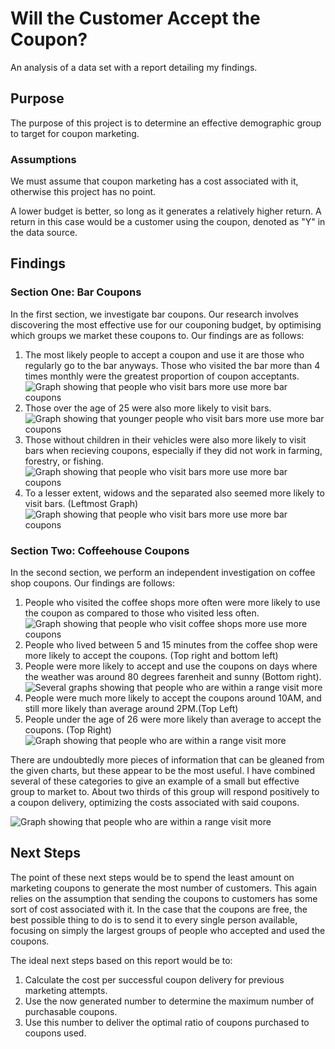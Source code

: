 # Will the Customer Accept the Coupon?

An analysis of a data set with a report detailing my findings.

## Purpose
The purpose of this project is to determine an effective demographic group to target for coupon marketing.
### Assumptions
We must assume that coupon marketing has a cost associated with it, otherwise this project has no point. 

A lower budget is better, so long as it generates a relatively higher return. A return in this case would be a customer using the coupon, denoted as "Y" in the data source.

## Findings

### Section One: Bar Coupons
In the first section, we investigate bar coupons. Our research involves discovering the most effective use for our couponing budget, by optimising which groups we market these coupons to. Our findings are as follows:

1. The most likely people to accept a coupon and use it are those who regularly go to the bar anyways. Those who visited the bar more than 4 times monthly were the greatest proportion of coupon acceptants.
![Graph showing that people who visit bars more use more bar coupons](images/acceptance_freq.png "Frequency of Bar Visits by Acceptance")
2. Those over the age of 25 were also more likely to visit bars.
![Graph showing that younger people who visit bars more use more bar coupons](images/acceptance_age_freq.png "Coupon Acceptance by Age and Frequency of Visit")
3. Those without children in their vehicles were also more likely to visit bars when recieving coupons, especially if they did not work in farming, forestry, or fishing.
![Graph showing that people who visit bars more use more bar coupons](images/acceptance_pass_freq_occ.png "Coupon Acceptance by Passenger, Frequency, and Occupation")
4. To a lesser extent, widows and the separated also seemed more likely to visit bars. (Leftmost Graph)
![Graph showing that people who visit bars more use more bar coupons](images/acceptance_by_several_criteria.png "Several Graphs")

### Section Two: Coffeehouse Coupons

In the second section, we perform an independent investigation on coffee shop coupons. Our findings are follows:

1. People who visited the coffee shops more often were more likely to use the coupon as compared to those who visited less often.
![Graph showing that people who visit coffee shops more use more coupons](images/acceptance_overall.png "Overall Coffee Visits")
2. People who lived between 5 and 15 minutes from the coffee shop were more likely to accept the coupons. (Top right and bottom left)
3. People were more likely to accept and use the coupons on days where the weather was around 80 degrees farenheit and sunny (Bottom right).
![Several graphs showing that people who are within a range visit more](images/acceptance_by_distance_temp.png "Overall Distance Visits")
4. People were much more likely to accept the coupons around 10AM, and still more likely than average around 2PM.(Top Left)
5. People under the age of 26 were more likely than average to accept the coupons. (Top Right)
![Graph showing that people who are within a range visit more](images/acceptance_by_time_age.png "Overall Distance Visits")


There are undoubtedly more pieces of information that can be gleaned from the given charts, but these appear to be the most useful. I have combined several of these categories to give an example of a small but effective group to market to. About two thirds of this group will respond positively to a coupon delivery, optimizing the costs associated with said coupons.

![Graph showing that people who are within a range visit more](images/acceptance_by_combined_categories.png "Overall Distance Visits")
## Next Steps

The point of these next steps would be to spend the least amount on marketing coupons to generate the most number of customers. This again relies on the assumption that sending the coupons to customers has some sort of cost associated with it. In the case that the coupons are free, the best possible thing to do is to send it to every single person available, focusing on simply the largest groups of people who accepted and used the coupons.

The ideal next steps based on this report would be to:

1. Calculate the cost per successful coupon delivery for previous marketing attempts.
2. Use the now generated number to determine the maximum number of purchasable coupons.
3. Use this number to deliver the optimal ratio of coupons purchased to coupons used.


